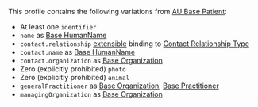 This profile contains the following variations from [AU Base Patient](http://hl7.org.au/fhir/StructureDefinition/au-patient):

* At least one `identifier`
* `name` as [Base HumanName](StructureDefinition-humanname-dh-base-1.html)
* `contact.relationship` [extensible](http://hl7.org/fhir/STU3/terminologies.html#extensible) binding to [Contact Relationship Type](https://healthterminologies.gov.au/fhir/ValueSet/contact-relationship-type-1)
* `contact.name` as [Base HumanName](StructureDefinition-humanname-dh-base-1.html)
* `contact.organization` as [Base Organization](StructureDefinition-organization-dh-base-1.html)
* Zero (explicitly prohibited) `photo`
* Zero (explicitly prohibited) `animal` 
* `generalPractitioner` as [Base Organization](StructureDefinition-organization-dh-base-1.html), [Base Practitioner](StructureDefinition-practitioner-dh-base-1.html)
* `managingOrganization` as [Base Organization](StructureDefinition-organization-dh-base-1.html)
